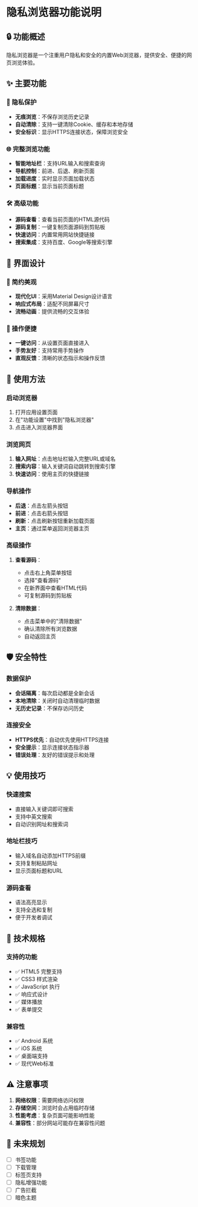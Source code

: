 # 隐私浏览器功能说明

## 🔒 功能概述

隐私浏览器是一个注重用户隐私和安全的内置Web浏览器，提供安全、便捷的网页浏览体验。

## ✨ 主要功能

### 🔐 隐私保护
- **无痕浏览**：不保存浏览历史记录
- **自动清除**：支持一键清除Cookie、缓存和本地存储
- **安全标识**：显示HTTPS连接状态，保障浏览安全

### 🌐 完整浏览功能
- **智能地址栏**：支持URL输入和搜索查询
- **导航控制**：前进、后退、刷新页面
- **加载进度**：实时显示页面加载状态
- **页面标题**：显示当前页面标题

### 🛠️ 高级功能
- **源码查看**：查看当前页面的HTML源代码
- **源码复制**：一键复制页面源码到剪贴板
- **快速访问**：内置常用网站快捷链接
- **搜索集成**：支持百度、Google等搜索引擎

## 📱 界面设计

### 🎨 简约美观
- **现代化UI**：采用Material Design设计语言
- **响应式布局**：适配不同屏幕尺寸
- **流畅动画**：提供流畅的交互体验

### 🎯 操作便捷
- **一键访问**：从设置页面直接进入
- **手势友好**：支持常用手势操作
- **直观反馈**：清晰的状态指示和操作反馈

## 🔧 使用方法

### 启动浏览器
1. 打开应用设置页面
2. 在"功能设置"中找到"隐私浏览器"
3. 点击进入浏览器界面

### 浏览网页
1. **输入网址**：点击地址栏输入完整URL或域名
2. **搜索内容**：输入关键词自动跳转到搜索引擎
3. **快速访问**：使用主页的快捷链接

### 导航操作
- **后退**：点击左箭头按钮
- **前进**：点击右箭头按钮
- **刷新**：点击刷新按钮重新加载页面
- **主页**：通过菜单返回浏览器主页

### 高级操作
1. **查看源码**：
   - 点击右上角菜单按钮
   - 选择"查看源码"
   - 在新界面中查看HTML代码
   - 可复制源码到剪贴板

2. **清除数据**：
   - 点击菜单中的"清除数据"
   - 确认清除所有浏览数据
   - 自动返回主页

## 🛡️ 安全特性

### 数据保护
- **会话隔离**：每次启动都是全新会话
- **本地清除**：关闭时自动清理临时数据
- **无历史记录**：不保存访问历史

### 连接安全
- **HTTPS优先**：自动优先使用HTTPS连接
- **安全提示**：显示连接状态指示器
- **错误处理**：友好的错误提示和处理

## 💡 使用技巧

### 快速搜索
- 直接输入关键词即可搜索
- 支持中英文搜索
- 自动识别网址和搜索词

### 地址栏技巧
- 输入域名自动添加HTTPS前缀
- 支持复制粘贴网址
- 显示页面标题和URL

### 源码查看
- 语法高亮显示
- 支持全选和复制
- 便于开发者调试

## 🔄 技术规格

### 支持的功能
- ✅ HTML5 完整支持
- ✅ CSS3 样式渲染
- ✅ JavaScript 执行
- ✅ 响应式设计
- ✅ 媒体播放
- ✅ 表单提交

### 兼容性
- ✅ Android 系统
- ✅ iOS 系统  
- ✅ 桌面端支持
- ✅ 现代Web标准

## ⚠️ 注意事项

1. **网络权限**：需要网络访问权限
2. **存储空间**：浏览时会占用临时存储
3. **性能考虑**：复杂页面可能影响性能
4. **兼容性**：部分网站可能存在兼容性问题

## 🔮 未来规划

- [ ] 书签功能
- [ ] 下载管理
- [ ] 标签页支持
- [ ] 隐私增强功能
- [ ] 广告拦截
- [ ] 暗色主题